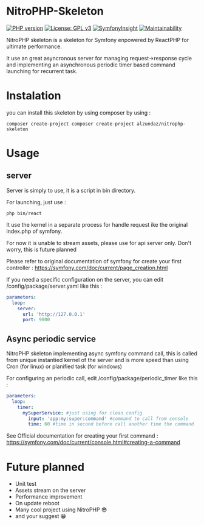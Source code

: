 # NitroPHP-Skeleton

[![PHP version](https://badge.fury.io/ph/alzundaz%2Fnitrophp-skeleton.svg)](https://badge.fury.io/ph/alzundaz%2Fnitrophp-skeleton)
[![License: GPL v3](https://img.shields.io/badge/License-GPLv3-blue.svg)](https://www.gnu.org/licenses/gpl-3.0)
[![SymfonyInsight](https://insight.symfony.com/projects/417d50c4-b1ea-465c-a0a4-6df0ef25f668/mini.svg)](https://insight.symfony.com/projects/417d50c4-b1ea-465c-a0a4-6df0ef25f668)
[![Maintainability](https://api.codeclimate.com/v1/badges/bbfc927ae160d900b9a3/maintainability)](https://codeclimate.com/github/Alzundaz/NitroPHP-Skeleton/maintainability)

NitroPHP skeleton is a skeleton for Symfony enpowered by ReactPHP for ultimate performance.

It use an great asyncronous server for managing request->response cycle and implementing an asynchronous periodic timer based command launching for recurrent task.

Instalation
=
you can install this skeleton by using composer by using :
```CMD
composer create-project composer create-project alzundaz/nitrophp-skeleton
```
Usage
=
server
-
Server is simply to use, it is a script in bin directory.

For launching, just use : 
```CMD
php bin/react
``` 
It use the kernel in a separate process for handle request ike the original index.php of symfony.

For now it is unable to stream assets, please use for api server only. Don't worry, this is future planned

Please refer to original documentation of symfony for create your first controller :
https://symfony.com/doc/current/page_creation.html

If you need a specific configuration on the server, you can edit /config/package/server.yaml like this :
```yaml
parameters:
  loop:
    server:
      url: 'http://127.0.0.1'
      port: 9000
```

Async periodic service
-
NitroPHP skeleton implementing async symfony command call, this is called from unique instantied kernel of the server
and is more speed than using Cron (for linux) or planified task (for windows)

For configuring an periodic call, edit /config/package/periodic_timer like this :
```yaml
parameters:
  loop:
    timer:
      mySuperService: #just using for clean config
        input: 'app:my:super:command' #command to call from console
        time: 60 #time in second before call another time the command
```
See Official documentation for creating your first command : https://symfony.com/doc/current/console.html#creating-a-command

Future planned
=
* Unit test
* Assets stream on the server
* Performance improvement
* On update reboot
* Many cool project using NitroPHP :sunglasses:
* and your suggest :grin:
